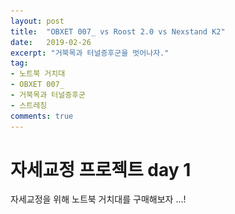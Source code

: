 ```yaml
---
layout: post
title:  "OBXET 007_ vs Roost 2.0 vs Nexstand K2"
date:   2019-02-26
excerpt: "거북목과 터널증후군을 벗어나자."
tag:
- 노트북 거치대
- OBXET 007_
- 거북목과 터널증후군
- 스트레칭
comments: true
---
```


<h1>자세교정 프로젝트 day 1  </h1>
<p>자세교정을 위해 노트북 거치대를 구매해보자 ...!</p>

<html>
<head title = "OBXET 007_ vs Roost 2.0 vs Nexstand K2">
<meta name="viewport" content="width=device-width, initialscale=1">
<link rel="stylesheet" href="https://maxcdn.bootstrapcdn.com/bootstrap/4.2.1/css/bootstrap.min.css "> <script src="https://ajax.googleapis.com/ajax/libs/jquery/3.3.1/jquery.min.js"></sc ript> <script src="https://cdnjs.cloudflare.com/ajax/libs/mathjax/2.7.1/MathJax.js?..."></script> <script src="https://maxcdn.bootstrapcdn.com/bootstrap/4.2.1/js/bootstrap.min.js">< /script>
	<style>
		h2 {color:lavender;}
    </style>
</head>
<body>
	<div>
		<h2> Roost 2.0 </h2>
		<hr />
		<img src = "..\assets\img\Roost.jpg" alt = "그림이 존재				하지 않습니다." width = "600" />
    </div>   
    <div>
		<h2> Nexstand K2 </h2>
		<hr />
		<img src = "..\assets\img\Nexstand K2.jpg" alt = "그림			이 존재하지 않습니다." width = "600"/>
	</div>
    <div>
		<h2> OBXET_007 </h2>
		<hr />
		<p>Nexstnad K2 구매 후기 중에서 가장 크게 걸리는 점은..<br/> 
        	<br/><i>디자인이 외부에서 사용하기 부담스럽다는 점 </i>			<br/>
            <i>플라스틱 냄새가 심하다는 점 </i><br/>
            <br/>
            결국 11-15인치의 노트북 유저에게 보다 편한 각도로 스크린을 			볼 수 있도록 해준다는 OBXET_007을 선택하였다.
        </p>
		<img src = "..\assets\img\OBXET 007.jpg" alt = "그림이 			존재하지 않습니다." width = "600"/>
        <p style =  "color : MediumPurple"> 
        	단순하고 심플한 디자인에 .. 패널의 소재도 포르투칼 삼림에서 			자란 소나무로 제작된 우드패널이다 !!
        </p>
        <p>
        	추후에 사용후기를 추가하겠다리~
        </p>
    </div>
    <div class="card">   
    <div class="card-body">     
    	<h4 class="card-title">구매 링크</h4>     
        <p class="card-text">29cm 편집샵에서 현재 black 색상 단일			종을 구매 가능합니다.</p>     
        <a href="https://www.29cm.co.kr/product/91323" 					class="card-link">Card link</a>     
        </div> 
    </div>
</body>
</html>


